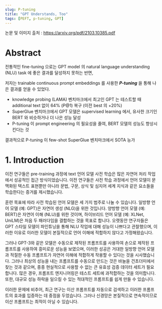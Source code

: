 ```yaml
---
slug: P-tuning
title: "GPT Understands, Too"
tags: [PEFT, p-tuning, GPT]
---
```


논문 및 이미지 출처 : <https://arxiv.org/pdf/2103.10385.pdf>

# Abstract

전통적인 fine-tuning 으로는 GPT model 의 natural language understanding (NLU) task 에 좋은 결과를 달성하지 못하는 반면,

저자는 trainable continuous prompt embeddings 를 사용한 **_P-tuning_** 을 통해 나은 결과를 얻을 수 있었다.

- knowledge probing (LAMA) 벤치마크에서 최고인 GPT 는 테스트할 때 additional text 없이 64% (P@1) 복구 (이전 best 의 +20%)
- SuperGlue 벤치마크에서 GPT 모델은 supervised learning 에서, 유사한 크기인 BERT 와 비슷하거나 더 나은 성능 달성
- P-tuning 이 prompt engineering 의 필요성을 줄여, BERT 모델의 성능도 향상시킨다는 것

결과적으로 P-tuning 이 few-shot SuperGlue 벤치마크에서 SOTA 능가

# 1. Introduction

이전 연구들은 pre-training 과정에 text 
언어 모델 사전 학습은 많은 자연어 처리 작업에서 성공적인 접근 방식이었습니다. 이전 연구들은 사전 학습 과정에서 언어 모델이 문맥화된 텍스트 표현뿐만 아니라 문법, 구문, 상식 및 심지어 세계 지식과 같은 요소들을 학습한다는 증거를 제시했습니다.

훈련 목표에 따라 사전 학습된 언어 모델은 세 가지 범주로 나눌 수 있습니다. 일방향 언어 모델 (예: GPT)은 자연어 생성 (NLG)을 위한 것입니다. 양방향 언어 모델 (예: BERT)은 자연어 이해 (NLU)를 위한 것이며, 하이브리드 언어 모델 (예: XLNet, UniLM)은 처음 두 패러다임을 결합하는 것을 목표로 합니다. 오랫동안 연구자들은 GPT 스타일 모델이 파인튜닝을 통해 NLU 작업에 대해 성능이 나쁘다고 관찰했으며, 이러한 이유로 이러한 모델이 본질적으로 언어 이해에 적합하지 않다고 가정해왔습니다.

그러나 GPT-3와 같은 모델은 수동으로 제작된 프롬프트를 사용하여 손으로 제작된 프롬프트를 사용하여 흥미로운 성능을 보였으며, 이러한 성공은 거대한 일방향 언어 모델과 적절한 수동 프롬프트가 자연어 이해에 적합하게 작용할 수 있다는 것을 시사했습니다. 그러나 최상의 성능을 내는 프롬프트를 수동으로 만드는 것은 바늘을 건초더미에서 찾는 것과 같으며, 종종 현실적으로 사용할 수 없는 큰 유효성 검증 데이터 세트가 필요합니다. 많은 경우, 프롬프트 엔지니어링은 테스트 세트에 과적합하는 것을 의미합니다. 또한, 대규모 성능 하락을 일으킬 수 있는 적대적인 프롬프트를 쉽게 만들 수 있습니다.

이러한 문제에 비추어, 최근 연구는 이산 프롬프트를 자동으로 검색하고 이러한 프롬프트의 효과를 입증하는 데 중점을 두었습니다. 그러나 신경망은 본질적으로 연속적이므로 이산 프롬프트는 최적이 아닐 수 있습니다.